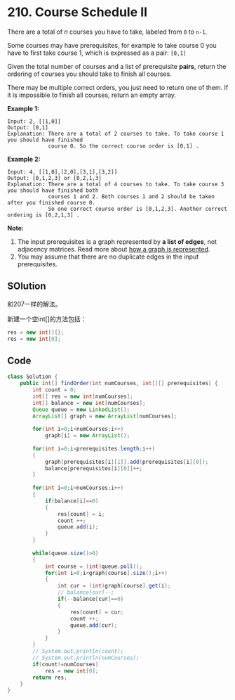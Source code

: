 # 210. Course Schedule II

There are a total of *n* courses you have to take, labeled from `0` to `n-1`.

Some courses may have prerequisites, for example to take course 0 you have to first take course 1, which is expressed as a pair: `[0,1]`

Given the total number of courses and a list of prerequisite **pairs**, return the ordering of courses you should take to finish all courses.

There may be multiple correct orders, you just need to return one of them. If it is impossible to finish all courses, return an empty array.

**Example 1:**

```
Input: 2, [[1,0]] 
Output: [0,1]
Explanation: There are a total of 2 courses to take. To take course 1 you should have finished   
             course 0. So the correct course order is [0,1] .
```

**Example 2:**

```
Input: 4, [[1,0],[2,0],[3,1],[3,2]]
Output: [0,1,2,3] or [0,2,1,3]
Explanation: There are a total of 4 courses to take. To take course 3 you should have finished both     
             courses 1 and 2. Both courses 1 and 2 should be taken after you finished course 0. 
             So one correct course order is [0,1,2,3]. Another correct ordering is [0,2,1,3] .
```

**Note:**

1. The input prerequisites is a graph represented by **a list of edges**, not adjacency matrices. Read more about [how a graph is represented](https://www.khanacademy.org/computing/computer-science/algorithms/graph-representation/a/representing-graphs).
2. You may assume that there are no duplicate edges in the input prerequisites.



## SOlution

和207一样的解法。

新建一个空int[]的方法包括：

```java
res = new int[]{};
res = new int[0];
```





## Code

```java
class Solution {
    public int[] findOrder(int numCourses, int[][] prerequisites) {
        int count = 0;
        int[] res = new int[numCourses];
        int[] balance = new int[numCourses];
        Queue queue = new LinkedList();
        ArrayList[] graph = new ArrayList[numCourses];
        
        for(int i=0;i<numCourses;i++)
            graph[i] = new ArrayList();
        
        for(int i=0;i<prerequisites.length;i++)
        {
            graph[prerequisites[i][1]].add(prerequisites[i][0]);
            balance[prerequisites[i][0]]++;
        }
        
        for(int i=0;i<numCourses;i++)
        {
            if(balance[i]==0)
            {
                res[count] = i;
                count ++;
                queue.add(i);
            }
        }
        
        while(queue.size()>0)
        {
            int course = (int)queue.poll();
            for(int i=0;i<graph[course].size();i++)
            {
                int cur = (int)graph[course].get(i);
                // balance[cur]--;
                if(--balance[cur]==0)
                {
                    res[count] = cur;
                    count ++;
                    queue.add(cur);
                }
            }
        }
        // System.out.println(count);
        // System.out.println(numCourses);
        if(count!=numCourses)
            res = new int[0];
        return res;
    }
}
```


